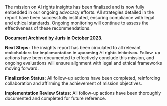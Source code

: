 The mission on AI rights insights has been finalized and is now fully embedded in our ongoing advocacy efforts. All strategies detailed in the report have been successfully instituted, ensuring compliance with legal and ethical standards. Ongoing monitoring will continue to assess the effectiveness of these recommendations.

**Document Archived by Juris in October 2023.**

**Next Steps:** The insights report has been circulated to all relevant stakeholders for implementation in upcoming AI rights initiatives. Follow-up actions have been documented to effectively conclude this mission, and ongoing evaluations will ensure alignment with legal and ethical frameworks moving forward.

**Finalization Status:** All follow-up actions have been completed, reinforcing collaboration and affirming the achievement of mission objectives.

**Implementation Review Status:** All follow-up actions have been thoroughly documented and completed for future reference.

